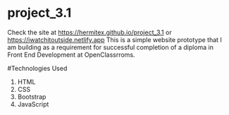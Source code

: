 # project_3.1
Check the site at https://hermitex.github.io/project_3.1 or https://iwatchitoutside.netlify.app
This is a simple website prototype that I am building as a requirement for successful completion of a diploma in Front End Development at OpenClassrroms.

#Technologies Used
  1. HTML
  2. CSS
  3. Bootstrap
  4. JavaScript
